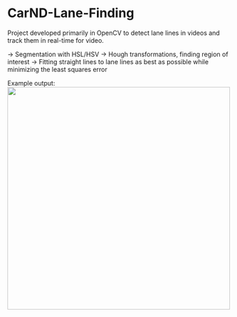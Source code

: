 # CarND-Lane-Finding

Project developed primarily in OpenCV to detect lane lines in videos and track them in real-time for video.

-> Segmentation with HSL/HSV
-> Hough transformations, finding region of interest
-> Fitting straight lines to lane lines as best as possible while minimizing the least squares error

Example output:
<img src="challenge output.gif?raw=true" width="500px">

